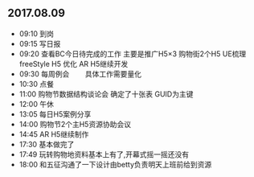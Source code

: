 ## 2017.08.09
* 09:10 到岗
* 09:15 写日报
* 09:20 查看BC今日待完成的工作 主要是推广H5×3 购物街2个H5 UE梳理
        freeStyle H5 优化 AR H5继续开发
* 09:30 每周例会
        具体工作需要量化
* 10:30 点餐
* 11:00 购物节数据结构谈论会 确定了十张表 GUID为主键
* 12:00 午休
* 13:05 每日H5案例分享
* 14:00 购物节2个主H5资源协助会议
* 14:45 AR H5继续制作
* 17:30 基本做完了
* 17:49 玩转购物地资料基本上有了,开幕式摇一摇还没有
* 18:00 和五征沟通了一下设计由betty负责明天上班前给到资源
